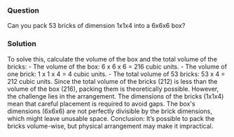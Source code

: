 ### Question
Can you pack 53 bricks of dimension 1x1x4 into a 6x6x6 box?

### Solution

To solve this, calculate the volume of the box and the total volume of the bricks: - The volume of the box: 6 x 6 x 6 = 216 cubic units. - The volume of one brick: 1 x 1 x 4 = 4 cubic units. - The total volume of 53 bricks: 53 x 4 = 212 cubic units. Since the total volume of the bricks (212) is less than the volume of the box (216), packing them is theoretically possible. However, the challenge lies in the arrangement. The dimensions of the bricks (1x1x4) mean that careful placement is required to avoid gaps. The box's dimensions (6x6x6) are not perfectly divisible by the brick dimensions, which might leave unusable space. Conclusion: It’s possible to pack the bricks volume-wise, but physical arrangement may make it impractical.